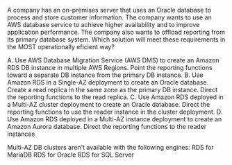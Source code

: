 A company has an on-premises server that uses an Oracle database to process and store customer information. The company wants to use an AWS database service to achieve higher availability and to improve application performance. The company also wants to offload reporting from its primary database system. Which solution will meet these requirements in the MOST operationally eficient way? 

A. Use AWS Database Migration Service (AWS DMS) to create an Amazon RDS DB instance in multiple AWS Regions. Point the reporting functions toward a separate DB instance from the primary DB instance. 
B. Use Amazon RDS in a Single-AZ deployment to create an Oracle database. Create a read replica in the same zone as the primary DB instance. Direct the reporting functions to the read replica. 
C. Use Amazon RDS deployed in a Multi-AZ cluster deployment to create an Oracle database. Direct the reporting functions to use the reader instance in the cluster deployment. 
D. Use Amazon RDS deployed in a Multi-AZ instance deployment to create an Amazon Aurora database. Direct the reporting functions to the reader instances

Multi-AZ DB clusters aren't available with the following engines: 
RDS for MariaDB 
RDS for Oracle 
RDS for SQL Server